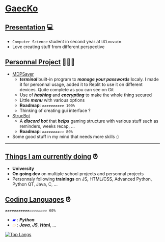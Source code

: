 # <ins>GaecKo</ins>
## <ins>Presentation</ins> 💻
* `Computer Science` student in second year at `UCLouvain`
* Love creating stuff from different perspective


## <ins>Personnal Project</ins> 👩🏼‍🚀
* [MDPSaver](https://github.com/GaecKo/MDPSaver)
    * ***terminal*** built-in program to ***manage your passwords*** localy. I made it for personnal usage, added it to Replit to use it on different devices. Quite complete as you can see on Git 
    * Use of ***hashing*** and ***encrypting*** to make the whole thing secured
    * Little ***menu*** with various options
    * **Roadmap**: `▰▰▰▰▰▰▰▰▰▰ 100%`
    * Thinking of creating gui interface ?
* [StrucBot](https://github.com/GaecKo/StructBot)
    * A ***discord bot*** that ***helps*** gaming structure with various stuff such as reminders, weeks recap, ...
    * **Roadmap**: 	`▰▰▰▰▰▰▰▰▱▱ 80%`
* Some good stuff in my mind that needs more skills :)
****

## <ins>Things I am currently doing</ins> ⏰
* **University**
* **On going dev** on multiple school projects and personnal projects
* Personnaly following **trainings** on JS, HTML/CSS, Advanced Python, Python QT, Java, C, ...

## <ins>Coding Languages</ins> ⏰
`▰▰▰▰▰▰▰▰▰▰▰▱▱▱▱▱▱▱▱ 60%`

* <span style="color:blue;">▰</span> : ***Python***
* <span style="color:orange;">▱</span> : ***Java***, ***JS***, ***Html***, ...

[![Top Langs](https://github-readme-stats.vercel.app/api/top-langs/?username=GaecKo&theme=dracula&&count_private=true)](https://github.com/anuraghazra/github-readme-stats)
